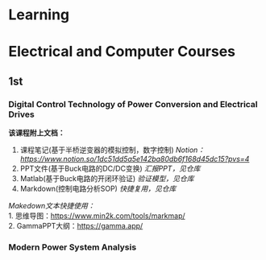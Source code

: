 # Learning
# **Electrical and Computer Courses**   
## **1st**
### **Digital Control Technology of Power Conversion and Electrical Drives**  
**该课程附上文档：**  
1. 课程笔记(基于半桥逆变器的模拟控制，数字控制)  *Notion：https://www.notion.so/1dc51dd5a5e142ba80db6f168d45dc15?pvs=4*  
2. PPT文件(基于Buck电路的DC/DC变换) *汇报PPT，见仓库*  
3. Matlab(基于Buck电路的开闭环验证) *验证模型，见仓库*
4. Markdown(控制电路分析SOP)  *快捷复用，见仓库*
   
*Makedown文本快捷使用：*  
    1. 思维导图：https://www.min2k.com/tools/markmap/   
    2. GammaPPT大纲：https://gamma.app/   

### **Modern Power System Analysis**
